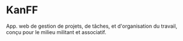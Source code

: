 # KanFF
App. web de gestion de projets, de tâches, et d'organisation du travail, conçu pour le milieu militant et associatif.
